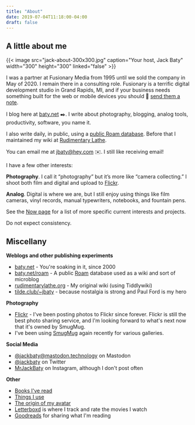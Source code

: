 ```yaml
---
title: "About"
date: 2019-07-04T11:18:00-04:00
draft: false
---
```


## A little about me

{{< image src="jack-about-300x300.jpg" caption="Your host, Jack Baty" width="300" height="300" linked="false" >}}

I was a partner at Fusionary Media from 1995 until we sold the company in May of 2020. I remain there in a consulting role. Fusionary is a terrific digital development studio in Grand Rapids, MI, and if your business needs something built for the web or mobile devices you should 💌 [send them a note](mailto:info@fusionary.com).

I blog here at [baty.net](https://www.baty.net/) ✒️. I write about photography, blogging, analog tools, productivity, software, you name it.

I also write daily, in public, using a [public Roam database](https://www.baty.net/roam).
Before that I maintained my wiki at [Rudimentary Lathe](https://rudimentarylathe.org).

You can email me at [jbaty@hey.com](mailto:jbaty@hey.com) ✉️. I still like receiving email!

I have a few other interests:

**Photography**. I call it “photography” but it’s more like “camera collecting.” I
shoot both film and digital and upload to [Flickr](https://flickr.com/photos/jbaty).

**Analog**. Digital is where we are, but I still enjoy using things like film
cameras, vinyl records, manual typewriters, notebooks, and fountain pens.

See the [Now page](/now) for a list of more specific current interests and projects.

Do not expect consistency.


## Miscellany

**Weblogs and other publishing experiments**

- [baty.net](https://baty.net/) - You're soaking in it, since 2000
- [baty.net/roam](https://baty.net/roam) - A public
  [Roam](https://roamresearch.com) database used as a wiki and sort of microblog
- [rudimentarylathe.org](https://rudimentarylathe.org/) - My original wiki (using Tiddlywiki)
- [tilde.club/~jbaty](https://tilde.club/~jbaty) - because nostalgia is strong
  and Paul Ford is my hero

**Photography**

- [Flickr](https://flickr.com/photos/jbaty) - I've been posting photos to Flickr
  since forever. Flickr is still the best photo sharing service, and I'm
  looking forward to what's next now that it's owned by SmugMug.
- I've been using [SmugMug](https://jackbaty.smugmug.com) again recently for
  various galleries.


**Social Media**

- [@jackbaty@mastodon.technology](https://mastodon.technology/@jackbaty) on Mastodon
- [@jackbaty](https://twitter.com/jackbaty) on Twitter
- [MrJackBaty](https://instagram.com/mrjackbaty) on Instagram, although I don't post often

**Other**

- [Books I've read](https://rudimentarylathe.org/#Books)
- [Things I use](/lifestack)
- [The origin of my avatar](https://www.baty.net/avatar/)
- [Letterboxd](https://letterboxd.com/jackbaty) is where I track and rate the movies I watch
- [Goodreads](https://goodreads.com/jackbaty) for sharing what I'm reading
